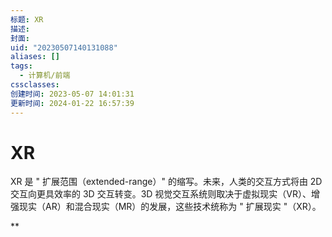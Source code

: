 ```yaml
---
标题: XR
描述: 
封面: 
uid: "20230507140131088"
aliases: []
tags:
  - 计算机/前端
cssclasses: 
创建时间: 2023-05-07 14:01:31
更新时间: 2024-01-22 16:57:39
---
```


# XR

XR 是 " 扩展范围（extended-range）" 的缩写。未来，人类的交互方式将由 2D 交互向更具效率的 3D 交互转变。3D 视觉交互系统则取决于虚拟现实（VR）、增强现实（AR）和混合现实（MR）的发展，这些技术统称为 " 扩展现实 "（XR）。

**
